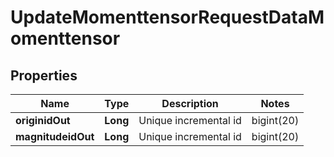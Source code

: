 

# UpdateMomenttensorRequestDataMomenttensor


## Properties

| Name | Type | Description | Notes |
|------------ | ------------- | ------------- | -------------|
|**originidOut** | **Long** | Unique incremental id | bigint(20) |  [optional] |
|**magnitudeidOut** | **Long** | Unique incremental id | bigint(20) |  [optional] |



